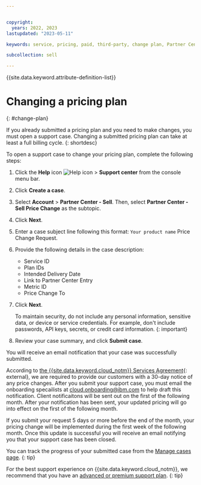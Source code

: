 ```yaml
---


copyright:
  years: 2022, 2023
lastupdated: "2023-05-11"

keywords: service, pricing, paid, third-party, change plan, Partner Center

subcollection: sell

---
```


{{site.data.keyword.attribute-definition-list}}

# Changing a pricing plan
{: #change-plan}

If you already submitted a pricing plan and you need to make changes, you must open a support case. Changing a submitted pricing plan can take at least a full billing cycle.
{: shortdesc}

To open a support case to change your pricing plan, complete the following steps:

1. Click the **Help** icon ![Help icon](../icons/help.svg "Help") > **Support center** from the console menu bar.
1. Click **Create a case**.
1. Select **Account** > **Partner Center - Sell**. Then, select **Partner Center - Sell Price Change** as the subtopic.
1. Click **Next**.
1. Enter a case subject line following this format: `Your product name` Price Change Request.
1. Provide the following details in the case description:
   * Service ID
   * Plan IDs
   * Intended Delivery Date
   * Link to Partner Center Entry
   * Metric ID
   * Price Change To
1. Click **Next**.

    To maintain security, do not include any personal information, sensitive data, or device or service credentials. For example, don't include passwords, API keys, secrets, or credit card information.
    {: important}

1. Review your case summary, and click **Submit case**.

You will receive an email notification that your case was successfully submitted.

According to [the {{site.data.keyword.cloud_notm}} Services Agreement](https://www.ibm.com/support/customer/csol/terms/?id=Z126-6304&cc=us&lc=en#detail-document){: external}, we are required to provide our customers with a 30-day notice of any price changes. After you submit your support case, you must email the onboarding specailists at cloud.onboarding@ibm.com to help draft this notification. Client notificaitons will be sent out on the first of the following month. After your notification has been sent, your updated pricing will go into effect on the first of the following month.

If you submit your request 5 days or more before the end of the month, your pricing change will be implemented during the first week of the following month. Once this update is successful you will receive an email notifying you that your support case has been closed.

You can track the progress of your submitted case from the [Manage cases page](/unifiedsupport/cases).
{: tip}

For the best support experience on {{site.data.keyword.cloud_notm}}, we recommend that you have an [advanced or premium support plan](/docs/get-support?topic=get-support-support-plans).
{: tip}
